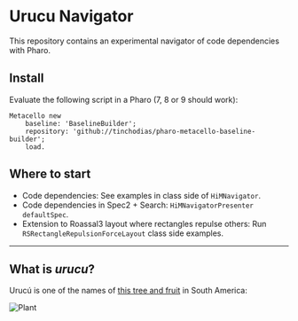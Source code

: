 # Urucu Navigator

This repository contains an experimental navigator of code dependencies with Pharo.

## Install

Evaluate the following script in a Pharo (7, 8 or 9 should work):

~~~smalltalk
Metacello new
    baseline: 'BaselineBuilder';
    repository: 'github://tinchodias/pharo-metacello-baseline-builder';
    load.
~~~

## Where to start

* Code dependencies: See examples in class side of `HiMNavigator`.
* Code dependencies in Spec2 + Search: `HiMNavigatorPresenter defaultSpec`.
* Extension to Roassal3 layout where rectangles repulse others: Run `RSRectangleRepulsionForceLayout` class side examples.

---

## What is *urucu*?

Urucú is one of the names of [this tree and fruit](https://es.wikipedia.org/wiki/Bixa_orellana) in South America:

![Plant](https://upload.wikimedia.org/wikipedia/commons/3/3c/Urucum_%28bixa_orellana%29_seeds.jpg)
